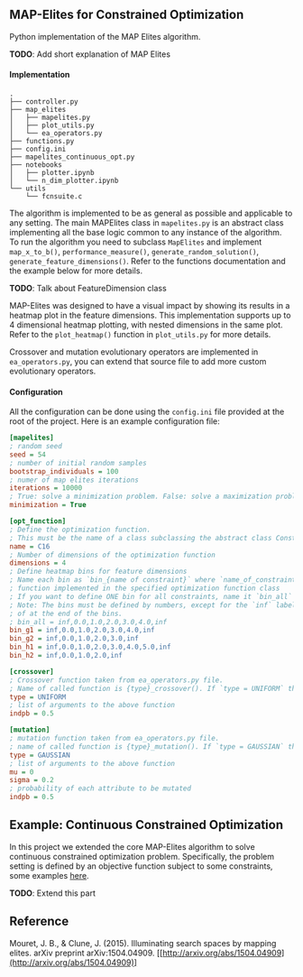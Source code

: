 ## MAP-Elites for Constrained Optimization

Python implementation of the MAP Elites algorithm.

**TODO**: Add short explanation of MAP Elites

#### Implementation

```
.
├── controller.py
├── map_elites
│   ├── mapelites.py
│   ├── plot_utils.py
│   └── ea_operators.py
├── functions.py
├── config.ini
├── mapelites_continuous_opt.py
├── notebooks
│   ├── plotter.ipynb
│   └── n_dim_plotter.ipynb
└── utils
    └── fcnsuite.c
```

The algorithm is implemented to be as general as possible and applicable to any setting. The main MAPElites class in `mapelites.py` is an abstract class implementing all the base logic common to any instance of the algorithm.  
To run the algorithm you need to subclass `MapElites` and implement `map_x_to_b()`, `performance_measure()`, `generate_random_solution()`, `generate_feature_dimensions()`. Refer to the functions documentation and the example below for more details.

**TODO**: Talk about FeatureDimension class

MAP-Elites was designed to have a visual impact by showing its results in a heatmap plot in the feature dimensions. This implementation supports up to 4 dimensional heatmap plotting, with nested dimensions in the same plot. Refer to the `plot_heatmap()` function in `plot_utils.py` for more details.

Crossover and mutation evolutionary operators are implemented in `ea_operators.py`, you can extend that source file to add more custom evolutionary operators.

#### Configuration

All the configuration can be done using the `config.ini` file provided at the root of the project. Here is an example configuration file:

```ini
[mapelites]
; random seed
seed = 54
; number of initial random samples
bootstrap_individuals = 100
; numer of map elites iterations
iterations = 10000
; True: solve a minimization problem. False: solve a maximization problem
minimization = True

[opt_function]
; Define the optimization function.
; This must be the name of a class subclassing the abstract class ConstrainedFunction. See functions.py for reference
name = C16
; Number of dimensions of the optimization function
dimensions = 4
; Define heatmap bins for feature dimensions
; Name each bin as `bin_{name of constraint}` where `name_of_constraint` is the name of the constraint
; function implemented in the specified optimization function class
; If you want to define ONE bin for all constraints, name it `bin_all`
; Note: The bins must be defined by numbers, except for the `inf` label which can be defined ether at the beginning
; of at the end of the bins.
; bin_all = inf,0.0,1.0,2.0,3.0,4.0,inf
bin_g1 = inf,0.0,1.0,2.0,3.0,4.0,inf
bin_g2 = inf,0.0,1.0,2.0,3.0,inf
bin_h1 = inf,0.0,1.0,2.0,3.0,4.0,5.0,inf
bin_h2 = inf,0.0,1.0,2.0,inf

[crossover]
; Crossover function taken from ea_operators.py file.
; Name of called function is {type}_crossover(). If `type = UNIFORM` then the function call is `uniform_crossover()`
type = UNIFORM
; list of arguments to the above function
indpb = 0.5

[mutation]
; mutation function taken from ea_operators.py file.
; name of called function is {type}_mutation(). If `type = GAUSSIAN` then the function call is `gaussian_mutation()`
type = GAUSSIAN
; list of arguments to the above function
mu = 0
sigma = 0.2
; probability of each attribute to be mutated
indpb = 0.5
```

## Example: Continuous Constrained Optimization

In this project we extended the core MAP-Elites algorithm to solve continuous constrained optimization problem. Specifically, the problem setting is defined by an objective function subject to some constraints, some examples [here](https://en.wikipedia.org/wiki/Test_functions_for_optimization#Test_functions_for_constrained_optimization).

**TODO**: Extend this part

## Reference

Mouret, J. B., & Clune, J. (2015). Illuminating search spaces by mapping elites. arXiv preprint arXiv:1504.04909. [[http://arxiv.org/abs/1504.04909](http://arxiv.org/abs/1504.04909)]